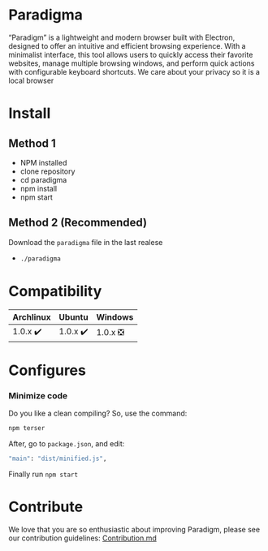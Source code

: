 # Paradigma

“Paradigm” is a lightweight and modern browser built with Electron, designed to offer an intuitive and efficient browsing experience. With a minimalist interface, this tool allows users to quickly access their favorite websites, manage multiple browsing windows, and perform quick actions with configurable keyboard shortcuts. We care about your privacy so it is a local browser

# Install
## Method 1
 - NPM installed
 - clone repository
 - cd paradigma
 - npm install
 - npm start

## Method 2 (Recommended)
  Download the ```paradigma``` file in the last realese
  - ```bash
    ./paradigma
    ```

# Compatibility
| Archlinux | Ubuntu | Windows |
|----------|----------|----------|
|  1.0.x ✔️   |  1.0.x ✔️  | 1.0.x ❎   |

# Configures

### Minimize code
  Do you like a clean compiling?
  So, use the command:
  ```bash
  npm terser
  ```
  After, go to ```package.json```, and edit:
  ```bash
  "main": "dist/minified.js",
  ```
  Finally run `npm start`

# Contribute

We love that you are so enthusiastic about improving Paradigm, please see our contribution guidelines:
[Contribution.md](https://github.com/DrxcoDev2/Paradigma/blob/main/docs/CONTRIBUTING.md)



